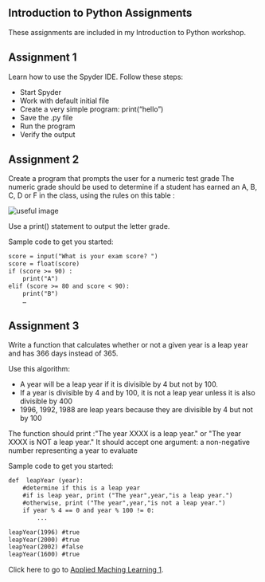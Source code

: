 ## Introduction to Python Assignments

These assignments are included in my Introduction to Python workshop.


## Assignment 1
Learn how to use the Spyder IDE. Follow these steps:
- Start Spyder
- Work with default initial file
- Create a very simple program: print(“hello”)
- Save the .py file
- Run the program
- Verify the output 


## Assignment 2
Create a program that prompts the user for a numeric test grade 
The numeric grade should be used to determine if a student has earned an A, B, C, D or F in the class, using the rules on this table :

![useful image](https://user-images.githubusercontent.com/52934249/61403530-b5c83800-a892-11e9-9e7f-b94c8b941aa4.png)


Use a print() statement to output the letter grade.


Sample code to get you started:

```markdown
score = input("What is your exam score? ")
score = float(score)
if (score >= 90) :
    print("A")
elif (score >= 80 and score < 90):
    print("B") 
	…
```
## Assignment 3
Write a function that calculates whether or not a given year is a leap year and has 366 days instead of 365.

Use this algorithm:
- A year will be a leap year if it is divisible by 4 but not by 100. 
- If a year is divisible by 4 and by 100, it is not a leap year unless it is also divisible by 400
- 1996, 1992, 1988 are leap years because they are divisible by 4 but not by 100

The function should print :"The year XXXX is a leap year." or "The year XXXX is NOT a leap year."
It should accept one argument: a non-negative number representing a year to evaluate

Sample code to get you started:

```markdown
def  leapYear (year):
    #determine if this is a leap year
    #if is leap year, print ("The year",year,"is a leap year.")
    #otherwise, print ("The year",year,"is not a leap year.")
    if year % 4 == 0 and year % 100 != 0:
        ...

leapYear(1996) #true
leapYear(2000) #true
leapYear(2002) #false
leapYear(1600) #true
```

Click here to go to [Applied Maching Learning 1](https://github.com/pinelle/applied-machine-learning-1/blob/master/assignments.md).
